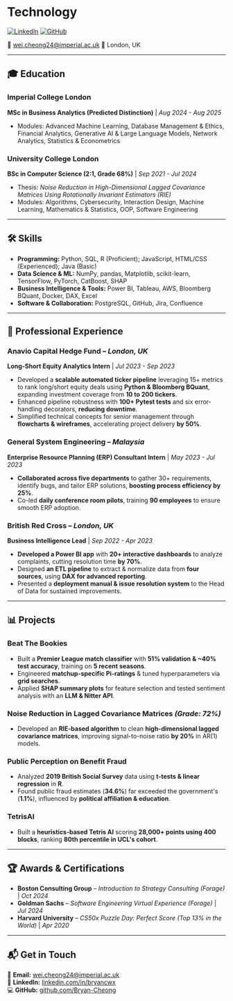 # Technology

[![LinkedIn](https://img.shields.io/badge/LinkedIn-Profile-blue?logo=linkedin)](https://linkedin.com/in/bryancwx)
[![GitHub](https://img.shields.io/badge/GitHub-Profile-black?logo=github)](https://github.com/Bryan-Cheong)

📧 [wei.cheong24@imperial.ac.uk](mailto:wei.cheong24@imperial.ac.uk)
📍 London, UK  

---

## 🎓 Education  

### Imperial College London  
**MSc in Business Analytics (Predicted Distinction)** | *Aug 2024 - Aug 2025*  
- Modules: Advanced Machine Learning, Database Management & Ethics, Financial Analytics, Generative AI & Large Language Models, Network Analytics, Statistics & Econometrics  

### University College London  
**BSc in Computer Science (2:1, Grade 68%)** | *Sep 2021 - Jul 2024*  
- Thesis: *Noise Reduction in High-Dimensional Lagged Covariance Matrices Using Rotationally Invariant Estimators (RIE)*  
- Modules: Algorithms, Cybersecurity, Interaction Design, Machine Learning, Mathematics & Statistics, OOP, Software Engineering  

---

## 🛠 Skills  

- **Programming:** Python, SQL, R (Proficient); JavaScript, HTML/CSS (Experienced); Java (Basic)  
- **Data Science & ML:** NumPy, pandas, Matplotlib, scikit-learn, TensorFlow, PyTorch, CatBoost, SHAP  
- **Business Intelligence & Tools:** Power BI, Tableau, AWS, Bloomberg BQuant, Docker, DAX, Excel  
- **Software & Collaboration:** PostgreSQL, GitHub, Jira, Confluence  

---

## 💼 Professional Experience  

### **Anavio Capital Hedge Fund** – *London, UK*  
**Long-Short Equity Analytics Intern** | *Jul 2023 - Sep 2023*  
- Developed a **scalable automated ticker pipeline** leveraging 15+ metrics to rank long/short equity deals using **Python & Bloomberg BQuant**, expanding investment coverage from **10 to 200 tickers**.  
- Enhanced pipeline robustness with **100+ Pytest tests** and six error-handling decorators, **reducing downtime**.  
- Simplified technical concepts for senior management through **flowcharts & wireframes**, accelerating project delivery **by 50%**.  

### **General System Engineering** – *Malaysia*  
**Enterprise Resource Planning (ERP) Consultant Intern** | *May 2023 - Jul 2023*  
- **Collaborated across five departments** to gather 30+ requirements, identify bugs, and tailor ERP solutions, **boosting process efficiency by 25%**.  
- Co-led **daily conference room pilots**, training **90 employees** to ensure smooth ERP adoption.  

### **British Red Cross** – *London, UK*  
**Business Intelligence Lead** | *Sep 2022 - Apr 2023*  
- **Developed a Power BI app** with **20+ interactive dashboards** to analyze complaints, cutting resolution time **by 70%**.  
- Designed **an ETL pipeline** to extract & normalize data from **four sources**, using **DAX for advanced reporting**.  
- Presented a **deployment manual & issue resolution system** to the Head of Data for sustained improvements.  

---

## 📊 Projects  

### **Beat The Bookies**  
- Built a **Premier League match classifier** with **51% validation & ~40% test accuracy**, training on **5 recent seasons**.  
- Engineered **matchup-specific Pi-ratings** & tuned hyperparameters via **grid searches**.  
- Applied **SHAP summary plots** for feature selection and tested sentiment analysis with an **LLM & Nitter API**.  

### **Noise Reduction in Lagged Covariance Matrices** *(Grade: 72%)*  
- Developed an **RIE-based algorithm** to clean **high-dimensional lagged covariance matrices**, improving signal-to-noise ratio **by 20%** in AR(1) models.  

### **Public Perception on Benefit Fraud**  
- Analyzed **2019 British Social Survey** data using **t-tests & linear regression** in **R**.  
- Found public fraud estimates (**34.6%**) far exceeded the government's (**1.1%**), influenced by **political affiliation & education**.  

### **TetrisAI**  
- Built a **heuristics-based Tetris AI** scoring **28,000+ points using 400 blocks**, ranking **80th percentile in UCL's cohort**.  

---

## 🏆 Awards & Certifications  

- **Boston Consulting Group** – *Introduction to Strategy Consulting (Forage)* | *Oct 2024*  
- **Goldman Sachs** – *Software Engineering Virtual Experience (Forage)* | *Jul 2024*  
- **Harvard University** – *CS50x Puzzle Day: Perfect Score (Top 13% in the World)* | *Apr 2020*  

---

## 📬 Get in Touch  

📧 **Email:** [wei.cheong24@imperial.ac.uk](mailto:wei.cheong24@imperial.ac.uk)  
🔗 **LinkedIn:** [linkedin.com/in/bryancwx](https://linkedin.com/in/bryancwx)  
💻 **GitHub:** [github.com/Bryan-Cheong](https://github.com/Bryan-Cheong)  
